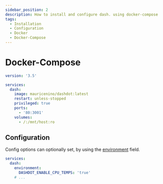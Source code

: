 ```yaml
---
sidebar_position: 2
description: How to install and configure dash. using docker-compose
tags:
  - Installation
  - Configuration
  - Docker
  - Docker-Compose
---
```


# Docker-Compose

```yml
version: '3.5'

services:
  dash:
    image: mauricenino/dashdot:latest
    restart: unless-stopped
    privileged: true
    ports:
      - '80:3001'
    volumes:
      - /:/mnt/host:ro
```

## Configuration

Config options can optionally set, by using the [environment](https://docs.docker.com/compose/compose-file/#environment) field.

```yml
services:
  dash:
    environment:
      DASHDOT_ENABLE_CPU_TEMPS: 'true'
    # ...
```
